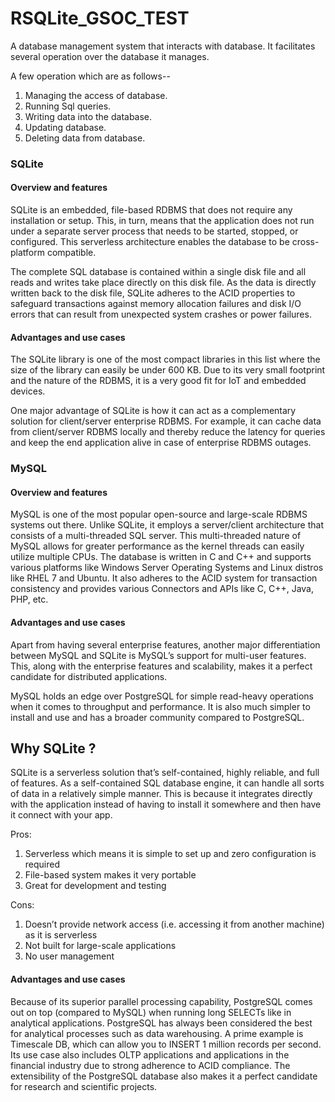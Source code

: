 # 

# RSQLite_GSOC_TEST
A database management system that interacts with database. It facilitates several  operation over the database it manages.

A few operation which are as follows--

  1. Managing the access of database.
  2. Running Sql queries.
  3. Writing data into the database.
  4. Updating database.
  5. Deleting data from database.
  
### SQLite     

#### Overview and features
SQLite is an embedded, file-based RDBMS that does not require any installation or setup. This, in turn, means that the application does not run under a separate server process that needs to be started, stopped, or configured. This serverless architecture enables the database to be cross-platform compatible.

The complete SQL database is contained within a single disk file and all reads and writes take place directly on this disk file. As the data is directly written back to the disk file, SQLite adheres to the ACID properties to safeguard transactions against memory allocation failures and disk I/O errors that can result from unexpected system crashes or power failures.

#### Advantages and use cases
 The SQLite library is one of the most compact libraries in this list where the size of the library can easily be under 600 KB. Due to its very small footprint and the nature of the RDBMS, it is a very good fit for IoT and embedded devices.
 
 One major advantage of SQLite is how it can act as a complementary solution for client/server enterprise RDBMS. For example, it can cache data from client/server RDBMS locally and thereby reduce the latency for queries and keep the end application alive in case of enterprise RDBMS outages.
 
 ### MySQL
 
 #### Overview and features
 
 MySQL is one of the most popular open-source and large-scale RDBMS systems out there. Unlike SQLite, it employs a server/client architecture that consists of a multi-threaded SQL server. This multi-threaded nature of MySQL allows for greater performance as the kernel threads can easily utilize multiple CPUs. The database is written in C and C++ and supports various platforms like Windows Server Operating Systems and Linux distros like RHEL 7 and Ubuntu. It also adheres to the ACID system for transaction consistency and provides various Connectors and APIs like C, C++, Java, PHP, etc.
 
 #### Advantages and use cases
 
 Apart from having several enterprise features, another major differentiation between MySQL and SQLite is MySQL’s support for multi-user features. This, along with the enterprise features and scalability, makes it a perfect candidate for distributed applications.
 
 MySQL holds an edge over PostgreSQL for simple read-heavy operations when it comes to throughput and performance. It is also much simpler to install and use and has a broader community compared to PostgreSQL.
 
 ## Why SQLite ?

SQLite is a serverless solution that’s self-contained, highly reliable, and full of features. As a self-contained SQL database engine, it can handle all sorts of data in a relatively simple manner. This is because it integrates directly with the application instead of having to install it somewhere and then have it connect with your app.

Pros:

1. Serverless which means it is simple to set up and zero configuration is required
2. File-based system makes it very portable
3. Great for development and testing

Cons:

1. Doesn’t provide network access (i.e. accessing it from another machine) as it is serverless
2. Not built for large-scale applications
3. No user management

 
 
 #### Advantages and use cases
 
 Because of its superior parallel processing capability, PostgreSQL comes out on top (compared to MySQL) when running long SELECTs like in analytical applications. PostgreSQL has always been considered the best for analytical processes such as data warehousing. A prime example is Timescale DB, which can allow you to INSERT 1 million records per second. Its use case also includes OLTP applications and applications in the financial industry due to strong adherence to ACID compliance. The extensibility of the PostgreSQL database also makes it a perfect candidate for research and scientific projects.
 
 
